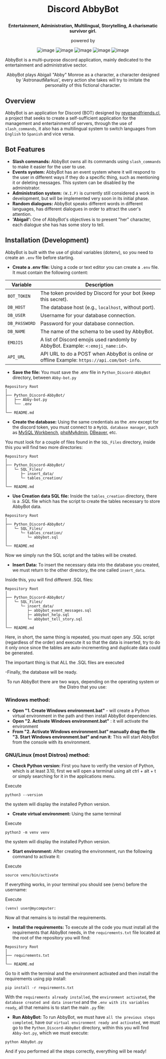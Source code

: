# <p align="center">Discord AbbyBot</p>

<p style="text-align: center;"><strong>Entertainment, Administration, Multilingual, Storytelling, A charismatic survivor girl.</strong></p>

<div align="center">
powered by

![image]( https://img.shields.io/badge/Discord.py-7289DA?style=for-the-badge&logo=discord&logoColor=white)
![image]( https://img.shields.io/badge/Python-3.10.12-3776AB?style=for-the-badge&logo=python&logoColor=white)
![image]( https://img.shields.io/badge/MySQL-brown?style=for-the-badge&logo=mysql&logoColor=white)
![image]( https://img.shields.io/badge/Flask-000000?style=for-the-badge&logo=flask&logoColor=white)
![image]( https://img.shields.io/badge/dotenv-darkgreen?style=for-the-badge&logo=dotenv&logoColor=EEF37B)
</div>


AbbyBot is a multi-purpose discord application, mainly dedicated to the entertainment and administrative sector.


<p align="center">AbbyBot plays Abigail "Abby" Monroe  as a character, a character designed by 'AstronautMarkus', every action she takes will try to imitate the personality of this fictional character.</p>



## Overview

AbbyBot is an application for Discord (BOT) designed by <a href="https://reyesandfriends.cl/">reyesandfriends.cl</a>, a project that seeks to create a self-sufficient application for the management and entertainment of servers, through the use of `slash_commands`, it also has a multilingual system to switch languages ​​from `English` to `Spanish` and vice versa.


## Bot Features

- **Slash commands:** AbbyBot owns all its commands using `slash_commands` to make it easier for the user to use.
- **Events system:** AbbyBot has an event system where it will respond to the user in different ways if they do a specific thing, such as mentioning it or deleting messages. This system can be disabled by the administrator.
- **Administration system:** `(W.I.P)` is currently still considered a work in development, but will be implemented very soon in its initial phase.
- **Random dialogues:** AbbyBot speaks different words in different languages, has different dialogues in order to attract the user's attention. 
- **'Abigail':** One of AbbyBot's objectives is to present "her" character, each dialogue she has has some story to tell.

## Installation (Development)

AbbyBot is built with the use of global variables (dotenv), so you need to create an `.env` file before starting.
- **Create a .env file:** Using a code or text editor you can create a `.env` file. It must contain the following content:

| **Variable**       | **Description**                                                                 |
|--------------------|---------------------------------------------------------------------------------|
| `BOT_TOKEN`        | The token provided by Discord for your bot (keep this secret).                  |
| `DB_HOST`          | The database host (e.g., `localhost`, without port).                            |
| `DB_USER`          | Username for your database connection.                                          |
| `DB_PASSWORD`      | Password for your database connection.                                          |
| `DB_NAME`          | The name of the schema to be used by AbbyBot.                                   |
| `EMOJIS`           | A list of Discord emojis used randomly by AbbyBot. Example: `<:emoji_name:id>`. |
| `API_URL`| API URL to do a POST when AbbyBot is online or offline Example: `https://api.com/bot-info`.|




- **Save the file:** You must save the .env file in `Python_Discord-AbbyBot` directory, between `Abby-bot.py`



```plaintext
Repository Root
│
├── Python_Discord-AbbyBot/
│   ├── Abby-bot.py
│   └── .env
│
└── README.md
```

- **Create the database:** Using the same credentials as the .env except for the discord token, you must connect to a `MySQL database manager`, such as <a href="https://www.mysql.com/products/workbench/">MySQL Workbench</a>, <a href="https://www.phpmyadmin.net/">phpMyAdmin</a>, <a href="https://dbeaver.io/">DBeaver</a>, etc.

You must look for a couple of files found in the `SQL_Files` directory, inside this you will find two more directories:

```plaintext
Repository Root
│
├── Python_Discord-AbbyBot/
│   └─ SQL_Files/
│      ├─ insert_data/
│      └─ tables_creation/
│
└── README.md
```

- **Use Creation data SQL file:** Inside the `tables_creation` directory, there is a .SQL file which has the script to create the tables necessary to store AbbyBot data.

```plaintext
Repository Root
│
├── Python_Discord-AbbyBot/
│   └─ SQL_Files/
│      └─ tables_creation/
│         └─ abbybot.sql
│
└── README.md
```

Now we simply run the SQL script and the tables will be created.

- **Insert Data:** To insert the necessary data into the database you created, we must return to the other directory, the one called `insert_data`. 

Inside this, you will find different .SQL files:

```plaintext
Repository Root
│
├── Python_Discord-AbbyBot/
│   └─ SQL_Files/
│      └─ insert_data/
│         ├─ abbybot_event_messages.sql
│         ├─ abbybot_help.sql
│         └─ abbybot_tell_story.sql
│
└── README.md
```
Here, in short, the same thing is repeated, you must open any .SQL script (regardless of the order) and execute it so that the data is inserted, try to do it only once since the tables are auto-incrementing and duplicate data could be generated.

The important thing is that ALL the .SQL files are executed

-Finally, the database will be ready.

<p align="center">To run AbbyBot there are two ways, depending on the operating system or the Distro that you use:</p>



### Windows method:

- **Open "1. Create Windows environment.bat"** - will create a Python virtual environment in the path and then install AbbyBot dependencies.
- **Open "2. Activate Windows environment.bat"** : it will activate the environment
- **From "2. Activate Windows environment.bat" manually drag the file "3. Start Windows environment.bat" and run it**: This will start AbbyBot from the console with its environment.


### GNU/Linux (most Distros) method:

- **Check Python version:** First you have to verify the version of Python, which is at least 3.10, first we will open a terminal using alt ctrl + alt + t or simply searching for it in the applications menu.

Execute 
```plaintext
python3 --version
```
the system will display the installed Python version. 

- **Create virtual environment:** Using the same terminal

Execute 
```plaintext
python3 -m venv venv
```
the system will display the installed Python version. 

- **Start environment:** After creating the environment, run the following command to activate it:

Execute 
```plaintext
source venv/bin/activate
```

If everything works, in your terminal you should see (venv) before the username:

Execute 
```plaintext
(venv) user@mycomputer:
```
Now all that remains is to install the requirements.

- **Install the requirements:** To execute all the code you must install all the requirements that AbbyBot needs, in the `requirements.txt` file located at the root of the repository you will find:

```plaintext
Repository Root
│
├── requirements.txt
│
└── README.md
```

Go to it with the terminal and the environment activated and then install the requirements using pip install:

```plaintext
pip install -r requirements.txt
```

With the `requirements already installed`, the `environment activated`, the `database created and data inserted` and the `.env with its variables ready`, all that remains is to start the main `.py` file:

- **Run AbbyBot:** To run AbbyBot, we must have `all the previous steps completed`, have our `virtual environment ready and activated`, we must go to the `Python_Discord-AbbyBot` directory, within this you will find `Abby-bot.py`, which we must execute:

```plaintext
python AbbyBot.py 
```
And if you performed all the steps correctly, everything will be ready!

